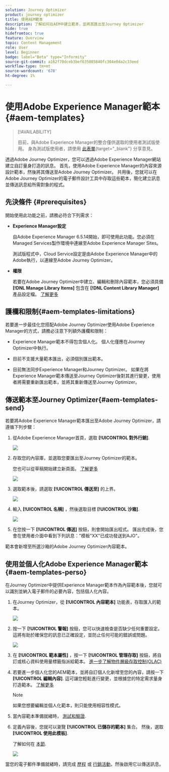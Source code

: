 ```yaml
---
solution: Journey Optimizer
product: journey optimizer
title: 使用AEM範本
description: 了解如何在AEM中建立範本，並將其匯出至Journey Optimizer
hide: true
hidefromtoc: true
feature: Overview
topic: Content Management
role: User
level: Beginner
badge: label="Beta" type="Informity"
source-git-commit: a162f70dceb3bef635085840fc304e0da2c33eed
workflow-type: tm+mt
source-wordcount: '678'
ht-degree: 1%

---
```


# 使用Adobe Experience Manager範本 {#aem-templates}

>[!AVAILABILITY]
>
>目前，與Adobe Experience Manager的整合僅供選取的使用者測試版使用。
> 身為測試版使用者，請使用 [此表單](https://forms.office.com/pages/responsepage.aspx?id=Wht7-jR7h0OUrtLBeN7O4Wf0cbVTQ3tCpW_unE-w8-JUN1FaNlAzNkhPSUdaSkJXVFRCNTRJNVRFSy4u){target="_blank"} 分享意見。

透過Adobe Journey Optimizer，您可以透過Adobe Experience Manager網站建立自訂量身打造的訊息。 首先，使用Adobe Experience Manager的內容來源設計範本，然後將其傳送至Adobe Journey Optimizer。 共用後，您就可以在Adobe Journey Optimizer的電子郵件設計工具中存取這些範本，簡化建立訊息並傳送訊息給所需對象的程式。

## 先決條件 {#prerequisites}

開始使用此功能之前，請務必符合下列需求：

* **Experience Manager設定**

   自Adobe Experience Manager 6.5.14開始，即可使用此功能。您必須在Managed Services製作環境中連線至Adobe Experience Manager Sites。

   測試版程式中，Cloud Service設定是由Adobe Experience Manager中的Adobe執行，以連線至Adobe Journey Optimizer。

* **權限**

   若要在Adobe Journey Optimizer中建立、編輯和刪除內容範本，您必須具備 **[!DNL Manage Library Items]** 包含在 **[!DNL Content Library Manager]** 產品設定檔。 [了解更多](../administration/ootb-product-profiles.md#content-library-manager)


## 護欄和限制{#aem-templates-limitations}

若要進一步最佳化您搭配Adobe Journey Optimizer使用Adobe Experience Manager的方式，請務必注意下列額外護欄和限制：

* Experience Manager範本不得包含個人化。 個人化僅應在Journey Optimizer中執行。

* 目前不支援大量範本匯出，必須個別匯出範本。

* 目前無法同步Experience Manager和Journey Optimizer。 如果在將Experience Manager範本傳送至Journey Optimizer後對其進行變更，使用者將需要重新匯出範本，並將其重新傳送至Journey Optimizer。

## 傳送範本至Journey Optimizer{#aem-templates-send}

若要將Adobe Experience Manager範本匯出至Adobe Journey Optimizer，請遵循下列步驟：

1. 從Adobe Experience Manager首頁，選取 **[!UICONTROL 對外行銷]**.

   ![](assets/aem-outbound-menu.png)

1. 存取您的內容庫，並選取您要匯出至Journey Optimizer的範本。

   您也可以從草稿開始建立新頁面。 [了解更多](https://experienceleague.adobe.com/docs/experience-manager-65/authoring/authoring/managing-pages.html?lang=en#creating-a-new-page)

   ![](assets/aem-send-template.png)

1. 選取範本後，請選取 **[!UICONTROL 傳送至]** 的上界。

   ![](assets/aem-advanced-menu.png)

1. 輸入 **[!UICONTROL 名稱]** ，然後選取目標 **[!UICONTROL 沙箱]**.

   ![](assets/aem-send-template-settings.png)

1. 在您按一下 **[!UICONTROL 傳送]** 按鈕，則會開始匯出程式。 匯出完成後，您會在使用者介面中看到下列訊息：&quot;模板&quot;XX&quot;已成功發送到AJO&quot;。

範本會新增至所選沙箱的Adobe Journey Optimizer內容範本。

## 使用並個人化Adobe Experience Manager範本{#aem-templates-perso}

在Journey Optimizer中提供Experience Manager範本作為內容範本後，您就可以識別並納入電子郵件的必要內容，包括個人化內容。

1. 在Journey Optimizer，從 **[!UICONTROL 內容範本]** 功能表，存取匯入的範本。

   ![](assets/aem_ajo_1.png)

1. 按一下 **[!UICONTROL 警報]** 按鈕，您可以快速檢查是否缺少任何重要設定。 這將有助於確保您的訊息已正確設定，並防止任何可能的錯誤或問題。

   ![](assets/aem_ajo_2.png)

1. 在 **[!UICONTROL 範本屬性]** ，按一下 **[!UICONTROL 管理存取]** 按鈕，將自訂或核心資料使用量標籤指派給範本。 [進一步了解物件層級存取控制(OLAC)](../administration/object-based-access.md)

1. 若要進一步個人化您的AEM範本，並將自訂個人化新增至您的內容，請按一下 **[!UICONTROL 編輯內容]**. 這可讓您輕鬆進行變更，並根據您的特定需求量身打造範本。 [了解更多](get-started-email-design.md)

   >[!NOTE]
   >
   > 如果您想要編輯並個人化範本，則只能使用相容性模式。

1. 當內容範本準備就緒時， [測試和驗證](content-templates.md#test-template).

1. 定義內容後，您就可以瀏覽 **[!UICONTROL 已儲存的範本]** 集合。 然後，選取 **[!UICONTROL 使用此模板]**.

   了解如何在 [本節](content-from-scratch.md).

   ![](assets/aem_ajo_3.png)

當您的電子郵件準備就緒時，請完成 [歷程](../building-journeys/journey-gs.md) 或 [行銷活動](../campaigns/create-campaign.md)，然後啟用它以傳送訊息。
